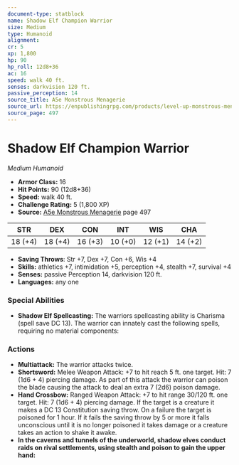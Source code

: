 ```yaml
---
document-type: statblock
name: Shadow Elf Champion Warrior
size: Medium
type: Humanoid
alignment: 
cr: 5
xp: 1,800
hp: 90
hp_roll: 12d8+36
ac: 16
speed: walk 40 ft.
senses: darkvision 120 ft.
passive_perception: 14
source_title: A5e Monstrous Menagerie
source_url: https://enpublishingrpg.com/products/level-up-monstrous-menagerie-a5e
source_page: 497
---
```


# Shadow Elf Champion Warrior

*Medium* *Humanoid*

- **Armor Class:** 16
- **Hit Points:** 90 (12d8+36)
- **Speed:** walk 40 ft.
- **Challenge Rating:** 5 (1,800 XP)
- **Source:** [A5e Monstrous Menagerie](https://enpublishingrpg.com/products/level-up-monstrous-menagerie-a5e) page 497

| STR | DEX | CON | INT | WIS | CHA |
| --- | --- | --- | --- | --- | --- |
| 18 (+4) | 18 (+4) | 16 (+3) | 10 (+0) | 12 (+1) | 14 (+2) |

- **Saving Throws**: Str +7, Dex +7, Con +6, Wis +4
- **Skills:** athletics +7, intimidation +5, perception +4, stealth +7, survival +4
- **Senses:** passive Perception 14, darkvision 120 ft.
- **Languages:** any one

### Special Abilities

- **Shadow Elf Spellcasting:** The warriors spellcasting ability is Charisma (spell save DC 13). The warrior can innately cast the following spells, requiring no material components:

### Actions

- **Multiattack:** The warrior attacks twice.
- **Shortsword:** Melee Weapon Attack: +7 to hit  reach 5 ft.  one target. Hit: 7 (1d6 + 4) piercing damage. As part of this attack  the warrior can poison the blade  causing the attack to deal an extra 7 (2d6) poison damage.
- **Hand Crossbow:** Ranged Weapon Attack: +7 to hit  range 30/120 ft.  one target. Hit: 7 (1d6 + 4) piercing damage. If the target is a creature  it makes a DC 13 Constitution saving throw. On a failure  the target is poisoned for 1 hour. If it fails the saving throw by 5 or more  it falls unconscious until it is no longer poisoned  it takes damage  or a creature takes an action to shake it awake.
- **In the caverns and tunnels of the underworld, shadow elves conduct raids on rival settlements, using stealth and poison to gain the upper hand:** 
